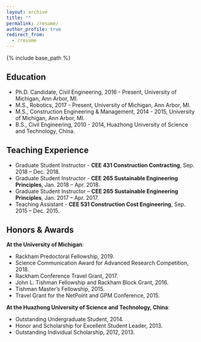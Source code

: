 ```yaml
---
layout: archive
title: ""
permalink: /resume/
author_profile: true
redirect_from:
  - /resume
---
```


{% include base_path %}

Education
------

* Ph.D. Candidate, Civil Engineering, 2016 - Present, University of Michigan, Ann Arbor, MI.
* M.S., Robotics, 2017 - Present, University of Michigan, Ann Arbor, MI.
* M.S., Construction Engineering & Management, 2014 - 2015, University of Michigan, Ann Arbor, MI.
* B.S., Civil Engineering, 2010 - 2014, Huazhong University of Science and Technology, China.
  
Teaching Experience
------

* Graduate Student Instructor - **CEE 431 Construction Contracting**, Sep. 2018 – Dec. 2018.
* Graduate Student Instructor - **CEE 265 Sustainable Engineering Principles**, Jan. 2018 – Apr. 2018.
* Graduate Student Instructor – **CEE 265 Sustainable Engineering Principles**, Jan. 2017 – Apr. 2017.
* Teaching Assistant - **CEE 531 Construction Cost Engineering**, Sep. 2015 – Dec. 2015.

            
<!-- Skills
------ -->
<!-- * Programming
  * Python, C++, MATLAB, C, Java, Javascript, SQL, NoSQL(MongoDB, Cassandra), Linux
* Data Analysis
  * Data Mining, Machine Learning, Computer Vision, Natural Language Processing, Signal Processing, Sensor Fusion, Embedded Systems
* Deep Learning Framework
  * Tensorflow, Caffe, Torch
* Design & Presentation
  * Adobe Creative Suite (Photoshop, Illustrator), Microsoft Office Suite
                                                                            -->          

<!-- Selected Coursework
------ -->
<!-- * EECS 586: Algorithms
* EECS 583: Advanced Compiler
* EECS 560: Linear System Theory
* EECS 551: Matrix Method for Signal Processing
* EECS 545: Machine Learning
* EECS 542: Advanced Topics in Computer Vision
* EECS 501: Probability and Random Process
* EECS 485: Web Databases & Information Systems
* EECS 484: Database Management Systems
* EECS 461: Embedded Control Systems
* EECS 460: Control System Analysis and Design  -->


Honors & Awards
------
**At the University of Michigan**:
* Rackham Predoctoral Fellowship, 2019.
* Science Communication Award for Advanced Research Competition, 2018.
* Rackham Conference Travel Grant, 2017.
* John L. Tishman Fellowship and Rackham Block Grant, 2016.
* Tishman Master’s Fellowship, 2015.
* Travel Grant for the NetPoint and GPM Conference, 2015.


**At the Huazhong University of Science and Technology, China**:
* Outstanding Undergraduate Student, 2014.
* Honor and Scholarship for Excellent Student Leader, 2013.
* Outstanding Individual Scholarship, 2012, 2013.



<!-- Service & Leadership
------ -->
<!-- * Vice President of the Volunteer Service Department at Tongji University, Oct.2010 - Jun.2012  
* Leader of the Tongji Education Aid Activity (Raised over 50,000CNY to subsidize 204 pupils), Sep.2011 - Nov.2011                           
* Volunteer Coordinator of the 14th FINA World Championships Shanghai 2011 Organizing Committee, Jul.2011  -->   
